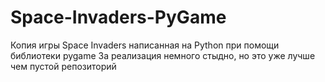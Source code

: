 # Space-Invaders-PyGame
Копия игры Space Invaders написанная на Python при помощи библиотеки pygame
За реализация немного стыдно, но это уже лучше чем пустой репозиторий
